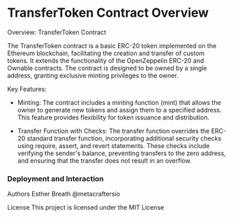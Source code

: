 # TransferToken Contract Overview


Overview: TransferToken Contract

The TransferToken contract is a basic ERC-20 token implemented on the Ethereum blockchain,
facilitating the creation and transfer of custom tokens.
It extends the functionality of the OpenZeppelin ERC-20 and Ownable contracts.
The contract is designed to be owned by a single address, 
granting exclusive minting privileges to the owner.

Key Features:

- Minting:
The contract includes a minting function (mint) that allows
the owner to generate new tokens and assign them to a specified address.
This feature provides flexibility for token issuance and distribution.

- Transfer Function with Checks:
The transfer function overrides the ERC-20 standard transfer function,
 incorporating additional security checks using require, assert, and revert statements.
 These checks include verifying the sender's balance,
 preventing transfers to the zero address, and ensuring
 that the transfer does not result in an overflow.

### Deployment and Interaction

Authors
Esther Breath @metacraftersio

License
This project is licensed under the MIT License
